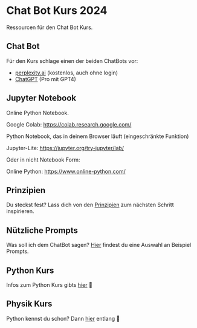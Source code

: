 # Chat Bot Kurs 2024
Ressourcen für den Chat Bot Kurs.

## Chat Bot
Für den Kurs schlage einen der beiden ChatBots vor:

- [perplexity.ai](https://www.perplexity.ai/) (kostenlos, auch ohne login)
- [ChatGPT](https://chat.openai.com/auth/login) (Pro mit GPT4)

## Jupyter Notebook

Online Python Notebook.

Google Colab:
https://colab.research.google.com/

Python Notebook, das in deinem Browser läuft (eingeschränkte Funktion)

Jupyter-Lite:
https://jupyter.org/try-jupyter/lab/

Oder in nicht Notebook Form:

Online Python:
https://www.online-python.com/

## Prinzipien

Du steckst fest? Lass dich von den [Prinzipien](https://github.com/rometsch/chatbot-kurs-2024-04/blob/main/Prinzipien.md) zum nächsten Schritt inspirieren.

## Nützliche Prompts

Was soll ich dem ChatBot sagen? [Hier](https://github.com/rometsch/chatbot-kurs-2024-04/blob/main/Useful-Prompts.md) findest du eine Auswahl an Beispiel Prompts.

## Python Kurs

Infos zum Python Kurs gibts [hier](https://github.com/rometsch/chatbot-kurs/blob/main/Python-Kurs.md) 🐍

## Physik Kurs

Python kennst du schon? Dann [hier](https://github.com/rometsch/chatbot-kurs/blob/main/Physik-Kurs.md) entlang 🚀
